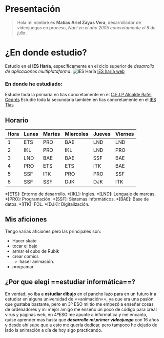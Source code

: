 # Presentación

>Hola mi nombre es **Matías Ariel Zayas Vera**, desarrollador de videojuegos en proceso, _Nací en el año 2005 concretamente el 6 de julio_.


# ¿En donde estudio?
Estudio en el **IES Haría**, específicamente en el ciclo superior de _desarrollo de aplicaciones multiplataforma_.
![IES Haría](https://iesharia.wordpress.com/wp-content/uploads/2023/02/pfrqng22cxiwzgxf0qrbwyoilkvvikh1.png)
[IES haría web](http://www.iesharia.es/)

### En donde he estudiado:
Estudie toda la primaria en tías concretamente en el [C.E.I.P Alcalde Rafel Cedrés](https://www.ceipalcalderafaelcedres.org/)
Estudie toda la secundaria también en tías concretamente en el [IES Tías](https://www3.gobiernodecanarias.org/medusa/edublog/iestias/)

## Horario
| Hora  |Lunes|Martes|Miercoles|Jueves|Viernes|
|--------|-------|--------|------------|--------|-
|1  |ETS   |PRO   |BAE   |LND   |LND
|2  |IKL   |PRO   |IKL   |LND   |PRO
|3  |LND   |BAE   |BAE   |SSF   |BAE
| 4 |PRO   |ETS   |ETS   |ITK   |BAE
| 5 |SSF   |ITK   |PRO   |PRO   |SSF
|  6|SSF   |SSF   |DJK   |DJK   |ITK

*[ETS]: Entorno de desarrollo.
*[IKL]: Ingles.
*[LND]: Lenguaje de marcas.
*[PRO]: Programación.
*[SSF]: Sistemas informáticos.
*[BAE]: Base de datos.
*[ITK]: FOL.
*[DJK]: Digitalización.

## Mis aficiones

Tengo varias aficiones pero las principales son: 
* Hacer skate
* tocar el bajo
* armar el cubo de Rubik 
* crear comics
  * hacer animación. 
* programar 


## ¿Por que elegí ==estudiar informática==?
En verdad, yo iba a **estudiar dibujo** en el pancho lazo para en un futuro ir a estudiar en alguna universidad de ==animación==, ya que era una pasión que gustaba bastante, pero en 3º ESO mi tío me empezó a enseñar cosas de ordenadores y mi mejor amigo me enseño un poco de código para crear virus y paginas web, en 4ºESO me apunte a informática y me encanto, quise aprender mas hasta que **_desarrolle mi primer videojuego_** con 16 años y desde ahí supe que a esto me quería dedicar, pero tampoco he dejado de lado la animación a día de hoy sigo practicando.




